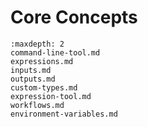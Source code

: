 # Core Concepts

```{toctree}
:maxdepth: 2
command-line-tool.md
expressions.md
inputs.md
outputs.md
custom-types.md
expression-tool.md
workflows.md
environment-variables.md
```
